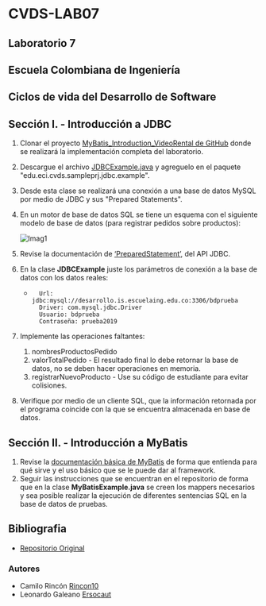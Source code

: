 # __CVDS-LAB07__

## __Laboratorio 7__
## __Escuela Colombiana de Ingeniería__
## __Ciclos de vida del Desarrollo de Software__
## __Sección I. - Introducción a JDBC__
1. Clonar el proyecto [MyBatis_Introduction_VideoRental de GitHub](https://github.com/PDSW-ECI/MyBatis_Introduction_VideoRental) donde se realizará la implementación completa del laboratorio.
2. Descargue el archivo [JDBCExample.java](http://campusvirtual.escuelaing.edu.co/moodle/pluginfile.php/191340/mod_assign/intro/JDBCExample.java) y agreguelo en el paquete "edu.eci.cvds.sampleprj.jdbc.example".
3. Desde esta clase se realizará una conexión a una base de datos MySQL por medio de JDBC y sus "Prepared Statements".
4. En un motor de base de datos SQL se tiene un esquema con el siguiente modelo de base de datos (para registrar pedidos sobre productos):


   ![Imag1](https://raw.githubusercontent.com/PDSW-ECI/JDBC_Intro/master/img/RMODEL.png)

5. Revise la documentación de [‘PreparedStatement’](https://docs.oracle.com/javase/tutorial/jdbc/basics/prepared.html), del API JDBC.

6. En la clase __JDBCExample__ juste los parámetros de conexión a la base de datos con los datos reales:
   * ```
       Url: jdbc:mysql://desarrollo.is.escuelaing.edu.co:3306/bdprueba
       Driver: com.mysql.jdbc.Driver
       Usuario: bdprueba
       Contraseña: prueba2019
     ```
7. Implemente las operaciones faltantes:
   1. nombresProductosPedido
   2. valorTotalPedido - El resultado final lo debe retornar la base de datos, no se deben hacer operaciones en memoria.
   3. registrarNuevoProducto - Use su código de estudiante para evitar colisiones.
8. Verifique por medio de un cliente SQL, que la información retornada por el programa coincide con la que se encuentra almacenada en base de datos.

## __Sección II. - Introducción a MyBatis__
1. Revise la [documentación básica de MyBatis](https://mybatis.org/mybatis-3/es/) de forma que entienda para qué sirve y el uso básico que se le puede dar al framework.
2. Seguir las instrucciones que se encuentran en el repositorio de forma que en la clase __MyBatisExample.java__ se creen los mappers necesarios y sea posible realizar la ejecución de diferentes sentencias SQL en la base de datos de pruebas.

## Bibliografia 
* [Repositorio Original](https://github.com/PDSW-ECI/MyBatis_Introduction_VideoRental)

### __Autores__

* Camilo Rincón [Rincon10](https://github.com/Rincon10)
* Leonardo Galeano [Ersocaut](https://github.com/Ersocaut)
